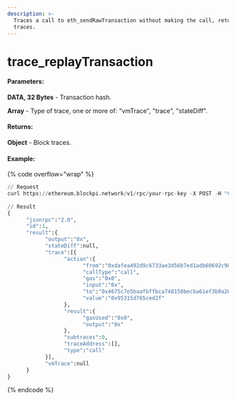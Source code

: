```yaml
---
description: >-
  Traces a call to eth_sendRawTransaction without making the call, returning the
  traces.
---
```


# trace\_replayTransaction

#### **Parameters:**

**DATA, 32 Bytes** - Transaction hash.

**Array** - Type of trace, one or more of: "vmTrace", "trace", "stateDiff".

#### **Returns:**

**Object** - Block traces.

#### Example:

{% code overflow="wrap" %}
```python
// Request
curl https://ethereum.blockpi.network/v1/rpc/your-rpc-key -X POST -H "Content-Type: application/json" --data '{"method":"trace_replayTransaction","params":["0x023b70dc940203684ef33fa8292973f159c6ddd46a9190224472dae9175986aa",["trace"]],"id":1,"jsonrpc":"2.0"}'
      
// Result
{
      "jsonrpc":"2.0",
      "id":1,
      "result":{
            "output":"0x",
            "stateDiff":null,
            "trace":[{
                  "action":{
                        "from":"0xdafea492d9c6733ae3d56b7ed1adb60692c98bc5",
                        "callType":"call",
                        "gas":"0x0",
                        "input":"0x",
                        "to":"0x4675c7e5baafbffbca748158becba61ef3b0a263",
                        "value":"0x95315d765ced2f"
                  },
                  "result":{
                        "gasUsed":"0x0",
                        "output":"0x"
                  },
                  "subtraces":0,
                  "traceAddress":[],
                  "type":"call"
            }],
            "vmTrace":null
      }
}
```
{% endcode %}
